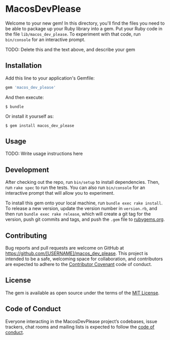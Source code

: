 # MacosDevPlease

Welcome to your new gem! In this directory, you'll find the files you need to be able to package up your Ruby library into a gem. Put your Ruby code in the file `lib/macos_dev_please`. To experiment with that code, run `bin/console` for an interactive prompt.

TODO: Delete this and the text above, and describe your gem

## Installation

Add this line to your application's Gemfile:

```ruby
gem 'macos_dev_please'
```

And then execute:

    $ bundle

Or install it yourself as:

    $ gem install macos_dev_please

## Usage

TODO: Write usage instructions here

## Development

After checking out the repo, run `bin/setup` to install dependencies. Then, run `rake spec` to run the tests. You can also run `bin/console` for an interactive prompt that will allow you to experiment.

To install this gem onto your local machine, run `bundle exec rake install`. To release a new version, update the version number in `version.rb`, and then run `bundle exec rake release`, which will create a git tag for the version, push git commits and tags, and push the `.gem` file to [rubygems.org](https://rubygems.org).

## Contributing

Bug reports and pull requests are welcome on GitHub at https://github.com/[USERNAME]/macos_dev_please. This project is intended to be a safe, welcoming space for collaboration, and contributors are expected to adhere to the [Contributor Covenant](http://contributor-covenant.org) code of conduct.

## License

The gem is available as open source under the terms of the [MIT License](https://opensource.org/licenses/MIT).

## Code of Conduct

Everyone interacting in the MacosDevPlease project’s codebases, issue trackers, chat rooms and mailing lists is expected to follow the [code of conduct](https://github.com/[USERNAME]/macos_dev_please/blob/master/CODE_OF_CONDUCT.md).
